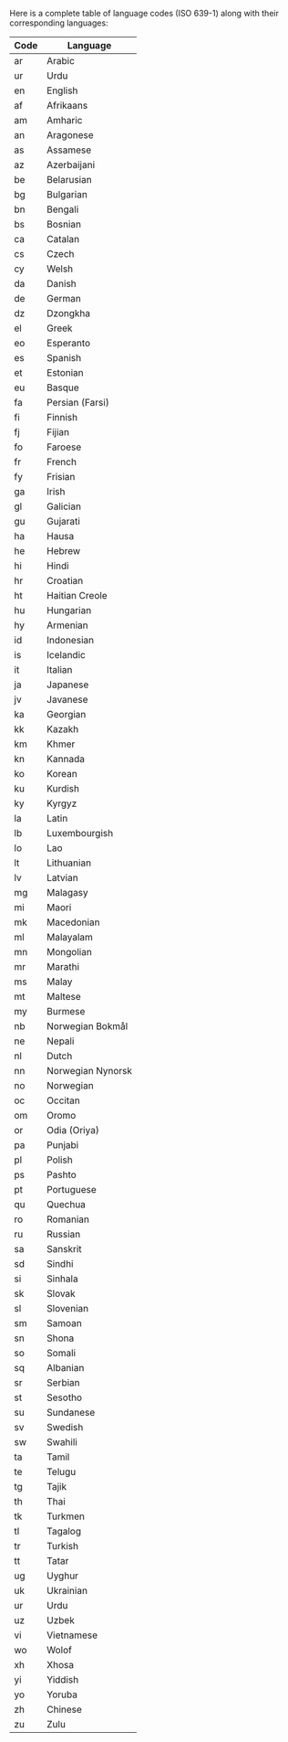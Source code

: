 Here is a complete table of language codes (ISO 639-1) along with their corresponding languages:

| Code | Language          |
|------|------------------|
| ar   | Arabic           |
| ur   | Urdu             |
| en   | English          |
| af   | Afrikaans        |
| am   | Amharic          |
| an   | Aragonese        |
| as   | Assamese         |
| az   | Azerbaijani      |
| be   | Belarusian       |
| bg   | Bulgarian        |
| bn   | Bengali          |
| bs   | Bosnian          |
| ca   | Catalan          |
| cs   | Czech            |
| cy   | Welsh            |
| da   | Danish           |
| de   | German           |
| dz   | Dzongkha         |
| el   | Greek            |
| eo   | Esperanto        |
| es   | Spanish          |
| et   | Estonian         |
| eu   | Basque           |
| fa   | Persian (Farsi)  |
| fi   | Finnish          |
| fj   | Fijian           |
| fo   | Faroese          |
| fr   | French           |
| fy   | Frisian          |
| ga   | Irish            |
| gl   | Galician         |
| gu   | Gujarati         |
| ha   | Hausa            |
| he   | Hebrew           |
| hi   | Hindi            |
| hr   | Croatian         |
| ht   | Haitian Creole   |
| hu   | Hungarian        |
| hy   | Armenian         |
| id   | Indonesian       |
| is   | Icelandic        |
| it   | Italian          |
| ja   | Japanese         |
| jv   | Javanese         |
| ka   | Georgian         |
| kk   | Kazakh           |
| km   | Khmer            |
| kn   | Kannada          |
| ko   | Korean           |
| ku   | Kurdish          |
| ky   | Kyrgyz           |
| la   | Latin            |
| lb   | Luxembourgish    |
| lo   | Lao              |
| lt   | Lithuanian       |
| lv   | Latvian          |
| mg   | Malagasy         |
| mi   | Maori            |
| mk   | Macedonian       |
| ml   | Malayalam        |
| mn   | Mongolian        |
| mr   | Marathi          |
| ms   | Malay            |
| mt   | Maltese          |
| my   | Burmese          |
| nb   | Norwegian Bokmål |
| ne   | Nepali           |
| nl   | Dutch            |
| nn   | Norwegian Nynorsk|
| no   | Norwegian        |
| oc   | Occitan          |
| om   | Oromo            |
| or   | Odia (Oriya)     |
| pa   | Punjabi          |
| pl   | Polish           |
| ps   | Pashto           |
| pt   | Portuguese       |
| qu   | Quechua          |
| ro   | Romanian         |
| ru   | Russian          |
| sa   | Sanskrit         |
| sd   | Sindhi           |
| si   | Sinhala          |
| sk   | Slovak           |
| sl   | Slovenian        |
| sm   | Samoan           |
| sn   | Shona            |
| so   | Somali           |
| sq   | Albanian         |
| sr   | Serbian          |
| st   | Sesotho          |
| su   | Sundanese        |
| sv   | Swedish          |
| sw   | Swahili          |
| ta   | Tamil            |
| te   | Telugu           |
| tg   | Tajik            |
| th   | Thai             |
| tk   | Turkmen          |
| tl   | Tagalog          |
| tr   | Turkish          |
| tt   | Tatar            |
| ug   | Uyghur           |
| uk   | Ukrainian        |
| ur   | Urdu             |
| uz   | Uzbek            |
| vi   | Vietnamese       |
| wo   | Wolof            |
| xh   | Xhosa            |
| yi   | Yiddish          |
| yo   | Yoruba           |
| zh   | Chinese          |
| zu   | Zulu             |
